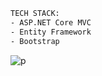 ```bash
TECH STACK:
- ASP.NET Core MVC
- Entity Framework 
- Bootstrap
```
![p](https://user-images.githubusercontent.com/77531811/147573073-52ed5470-4811-4678-be35-31764ffa9198.png)
